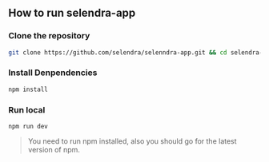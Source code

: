 ## How to run selendra-app

### Clone the repository
```bash
git clone https://github.com/selendra/selenndra-app.git && cd selendra-app
```

### Install Denpendencies
```bash
npm install
```

### Run local
```
npm run dev
```

> You need to run npm installed, also you should go for the latest version of npm.
